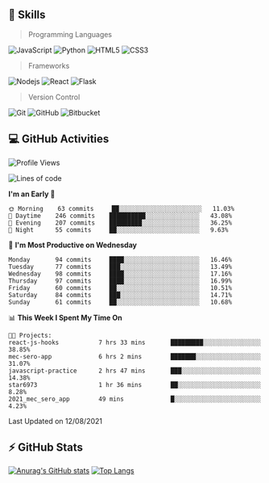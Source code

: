 ## :rocket: Skills<br/>

> Programming Languages

![JavaScript](https://img.shields.io/badge/-JavaScript-%23F7DF1C?style=for-the-badge&logo=javascript&logoColor=white)
![Python](https://img.shields.io/badge/python%20-%2314354C.svg?&style=for-the-badge&logo=python&logoColor=white)
![HTML5](https://img.shields.io/badge/html5%20-%23E34F26.svg?&style=for-the-badge&logo=html5&logoColor=white)
![CSS3](https://img.shields.io/badge/css3%20-%231572B6.svg?&style=for-the-badge&logo=css3&logoColor=white)

> Frameworks

![Nodejs](https://img.shields.io/badge/node.js%20-%2343853D.svg?&style=for-the-badge&logo=node.js&logoColor=white)
![React](https://img.shields.io/badge/React-20232A?style=for-the-badge&logo=react&logoColor=61DAFB)
![Flask](https://img.shields.io/badge/flask%20-%23000.svg?&style=for-the-badge&logo=flask&logoColor=white)

> Version Control

![Git](https://img.shields.io/badge/git%20-%23F05033.svg?&style=for-the-badge&logo=git&logoColor=white)
![GitHub](https://img.shields.io/badge/github%20-%23121011.svg?&style=for-the-badge&logo=github&logoColor=white)
![Bitbucket](https://img.shields.io/badge/bitbucket%20-%230047B3.svg?&style=for-the-badge&logo=bitbucket&logoColor=white)

## :computer: GitHub Activities<br/>

<!--START_SECTION:waka-->
![Profile Views](http://img.shields.io/badge/Profile%20Views-585-blue)

![Lines of code](https://img.shields.io/badge/From%20Hello%20World%20I%27ve%20Written-836197%20lines%20of%20code-blue)

**I'm an Early 🐤** 

```text
🌞 Morning    63 commits     ██░░░░░░░░░░░░░░░░░░░░░░░   11.03% 
🌆 Daytime    246 commits    ██████████░░░░░░░░░░░░░░░   43.08% 
🌃 Evening    207 commits    █████████░░░░░░░░░░░░░░░░   36.25% 
🌙 Night      55 commits     ██░░░░░░░░░░░░░░░░░░░░░░░   9.63%

```
📅 **I'm Most Productive on Wednesday** 

```text
Monday       94 commits     ████░░░░░░░░░░░░░░░░░░░░░   16.46% 
Tuesday      77 commits     ███░░░░░░░░░░░░░░░░░░░░░░   13.49% 
Wednesday    98 commits     ████░░░░░░░░░░░░░░░░░░░░░   17.16% 
Thursday     97 commits     ████░░░░░░░░░░░░░░░░░░░░░   16.99% 
Friday       60 commits     ██░░░░░░░░░░░░░░░░░░░░░░░   10.51% 
Saturday     84 commits     ███░░░░░░░░░░░░░░░░░░░░░░   14.71% 
Sunday       61 commits     ██░░░░░░░░░░░░░░░░░░░░░░░   10.68%

```


📊 **This Week I Spent My Time On** 

```text
🐱‍💻 Projects: 
react-js-hooks           7 hrs 33 mins       █████████░░░░░░░░░░░░░░░░   38.85% 
mec-sero-app             6 hrs 2 mins        ███████░░░░░░░░░░░░░░░░░░   31.07% 
javascript-practice      2 hrs 47 mins       ███░░░░░░░░░░░░░░░░░░░░░░   14.38% 
star6973                 1 hr 36 mins        ██░░░░░░░░░░░░░░░░░░░░░░░   8.28% 
2021_mec_sero_app        49 mins             █░░░░░░░░░░░░░░░░░░░░░░░░   4.23%

```


 Last Updated on 12/08/2021
<!--END_SECTION:waka-->


## :zap: GitHub Stats<br/>
    
[![Anurag's GitHub stats](https://github-readme-stats.vercel.app/api?username=star6973&show_icons=true&theme=prussian)](https://github.com/star6973/github-readme-stats)
[![Top Langs](https://github-readme-stats.vercel.app/api/top-langs/?username=star6973&layout=compact&hide=jupyter%20notebook,html,css,scss&langs_count=4&theme=prussian)](https://github.com/star6973/github-readme-stats)

